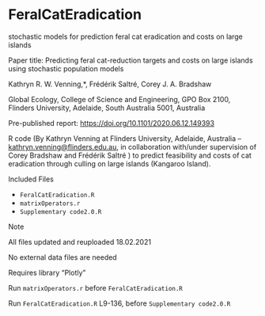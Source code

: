 # FeralCatEradication
stochastic models for prediction feral cat eradication and costs on large islands


Paper title: Predicting feral cat-reduction targets and costs on large islands using stochastic population models

Kathryn R. W. Venning,*, Frédérik Saltré, Corey J. A. Bradshaw

Global Ecology, College of Science and Engineering, GPO Box 2100, Flinders University, Adelaide, South Australia 5001, Australia

Pre-published report: https://doi.org/10.1101/2020.06.12.149393

R code (By Kathryn Venning at Flinders University, Adelaide, Australia – kathryn.venning@flinders.edu.au, in collaboration with/under supervision of Corey Bradshaw and Frédérik Saltré ) to predict feasibility and costs of cat eradication through culling on large islands (Kangaroo Island). 

Included Files

- `FeralCatEradication.R`
- `matrixOperators.r`
- `Supplementary code2.0.R`

Note

All files updated and reuploaded 18.02.2021

No external data files are needed

Requires library “Plotly”

Run `matrixOperators.r` before `FeralCatEradication.R`

Run `FeralCatEradication.R` L9-136, before `Supplementary code2.0.R`
